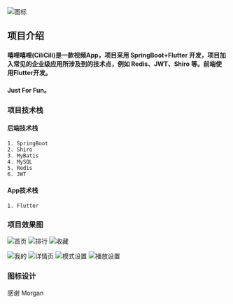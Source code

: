 
![图标](https://github-1304799125.cos.ap-beijing.myqcloud.com/video/cilicili_icon.png)
## 项目介绍

#### 嘻哩嘻哩(CiliCili)是一款视频App，项目采用 SpringBoot+Flutter 开发，项目加入常见的企业级应用所涉及到的技术点，例如 Redis、JWT、Shiro 等。前端使用Flutter开发。
#### Just For Fun。



### 项目技术栈

#### 后端技术栈

```text
1. SpringBoot
2. Shiro
3. MyBatis
4. MySQL
5. Redis
6. JWT
```

#### App技术栈

```text
1. Flutter
```

### 项目效果图

![首页](https://github-1304799125.cos.ap-beijing.myqcloud.com/video/WechatIMG76.jpeg)
![排行](https://github-1304799125.cos.ap-beijing.myqcloud.com/video/WechatIMG73.jpeg)
![收藏](https://github-1304799125.cos.ap-beijing.myqcloud.com/video/WechatIMG74.jpeg)

![我的](https://github-1304799125.cos.ap-beijing.myqcloud.com/video/WechatIMG103.jpeg)
![详情页](https://github-1304799125.cos.ap-beijing.myqcloud.com/video/WechatIMG78.jpeg)
![模式设置](https://github-1304799125.cos.ap-beijing.myqcloud.com/video/WechatIMG101.jpeg)
![播放设置](https://github-1304799125.cos.ap-beijing.myqcloud.com/video/WechatIMG102.jpeg)

### 图标设计
感谢 Morgan



